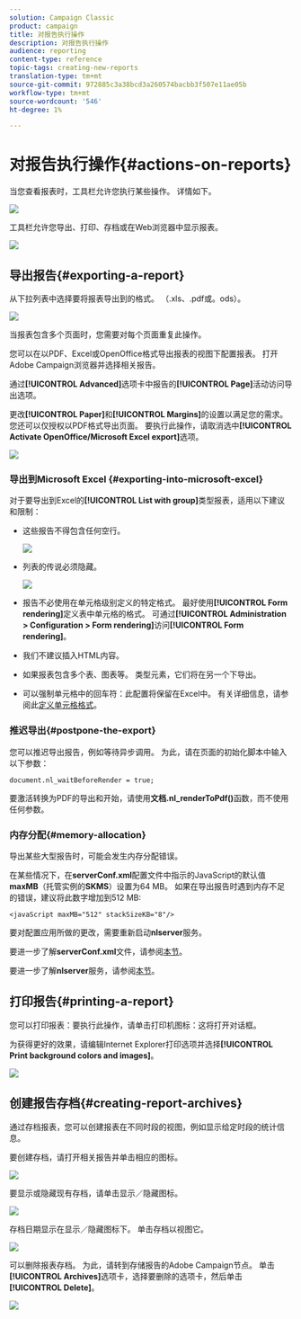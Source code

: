 ```yaml
---
solution: Campaign Classic
product: campaign
title: 对报告执行操作
description: 对报告执行操作
audience: reporting
content-type: reference
topic-tags: creating-new-reports
translation-type: tm+mt
source-git-commit: 972885c3a38bcd3a260574bacbb3f507e11ae05b
workflow-type: tm+mt
source-wordcount: '546'
ht-degree: 1%

---
```



# 对报告执行操作{#actions-on-reports}

当您查看报表时，工具栏允许您执行某些操作。 详情如下。

![](assets/s_ncs_advuser_report_wizard_2.png)

工具栏允许您导出、打印、存档或在Web浏览器中显示报表。

![](assets/s_ncs_advuser_report_wizard_04.png)

## 导出报告{#exporting-a-report}

从下拉列表中选择要将报表导出到的格式。 （.xls、.pdf或。ods）。

![](assets/s_ncs_advuser_report_wizard_06.png)

当报表包含多个页面时，您需要对每个页面重复此操作。

您可以在以PDF、Excel或OpenOffice格式导出报表的视图下配置报表。 打开Adobe Campaign浏览器并选择相关报告。

通过&#x200B;**[!UICONTROL Advanced]**&#x200B;选项卡中报告的&#x200B;**[!UICONTROL Page]**&#x200B;活动访问导出选项。

更改&#x200B;**[!UICONTROL Paper]**&#x200B;和&#x200B;**[!UICONTROL Margins]**&#x200B;的设置以满足您的需求。 您还可以仅授权以PDF格式导出页面。 要执行此操作，请取消选中&#x200B;**[!UICONTROL Activate OpenOffice/Microsoft Excel export]**&#x200B;选项。

![](assets/s_ncs_advuser_report_wizard_021.png)

### 导出到Microsoft Excel {#exporting-into-microsoft-excel}

对于要导出到Excel的&#x200B;**[!UICONTROL List with group]**&#x200B;类型报表，适用以下建议和限制：

* 这些报告不得包含任何空行。

   ![](assets/export_limitations_remove_empty_line.png)

* 列表的传说必须隐藏。

   ![](assets/export_limitations_hide_label.png)

* 报告不必使用在单元格级别定义的特定格式。 最好使用&#x200B;**[!UICONTROL Form rendering]**&#x200B;定义表中单元格的格式。 可通过&#x200B;**[!UICONTROL Administration > Configuration > Form rendering]**&#x200B;访问&#x200B;**[!UICONTROL Form rendering]**。
* 我们不建议插入HTML内容。
* 如果报表包含多个表、图表等。 类型元素，它们将在另一个下导出。
* 可以强制单元格中的回车符：此配置将保留在Excel中。 有关详细信息，请参阅此[定义单元格格式](../../reporting/using/creating-a-table.md#defining-cell-format)。

### 推迟导出{#postpone-the-export}

您可以推迟导出报告，例如等待异步调用。 为此，请在页面的初始化脚本中输入以下参数：

```
document.nl_waitBeforeRender = true;
```

要激活转换为PDF的导出和开始，请使用&#x200B;**文档.nl_renderToPdf()**&#x200B;函数，而不使用任何参数。

### 内存分配{#memory-allocation}

导出某些大型报告时，可能会发生内存分配错误。

在某些情况下，在&#x200B;**serverConf.xml**&#x200B;配置文件中指示的JavaScript的默认值&#x200B;**maxMB**（托管实例的&#x200B;**SKMS**）设置为64 MB。 如果在导出报告时遇到内存不足的错误，建议将此数字增加到512 MB:

```
<javaScript maxMB="512" stackSizeKB="8"/>
```

要对配置应用所做的更改，需要重新启动&#x200B;**nlserver**&#x200B;服务。

要进一步了解&#x200B;**serverConf.xml**&#x200B;文件，请参阅[本节](../../production/using/configuration-principle.md)。

要进一步了解&#x200B;**nlserver**&#x200B;服务，请参阅[本节](../../production/using/administration.md)。

## 打印报告{#printing-a-report}

您可以打印报表：要执行此操作，请单击打印机图标：这将打开对话框。

为获得更好的效果，请编辑Internet Explorer打印选项并选择&#x200B;**[!UICONTROL Print background colors and images]**。

![](assets/s_ncs_advuser_report_print_options.png)

## 创建报告存档{#creating-report-archives}

通过存档报表，您可以创建报表在不同时段的视图，例如显示给定时段的统计信息。

要创建存档，请打开相关报告并单击相应的图标。

![](assets/s_ncs_advuser_report_wizard_07.png)

要显示或隐藏现有存档，请单击显示／隐藏图标。

![](assets/s_ncs_advuser_report_history_06.png)

存档日期显示在显示／隐藏图标下。 单击存档以视图它。

![](assets/s_ncs_advuser_report_history_04.png)

可以删除报表存档。 为此，请转到存储报告的Adobe Campaign节点。 单击&#x200B;**[!UICONTROL Archives]**&#x200B;选项卡，选择要删除的选项卡，然后单击&#x200B;**[!UICONTROL Delete]**。

![](assets/s_ncs_advuser_report_history_01.png)


